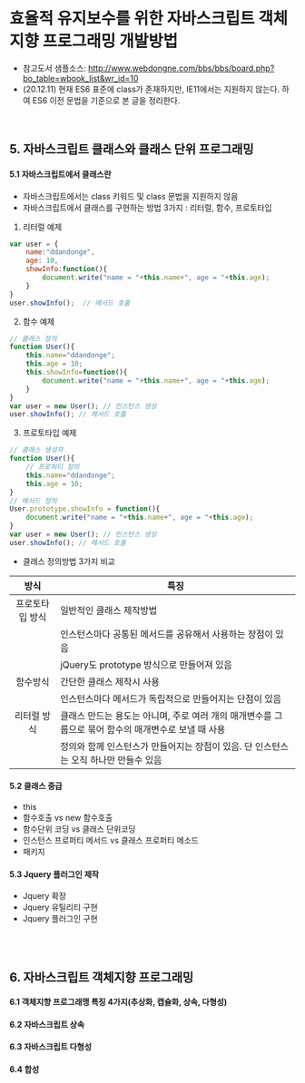 # 효율적 유지보수를 위한 자바스크립트 객체지향 프로그래밍 개발방법

- 참고도서 샘플소스: http://www.webdongne.com/bbs/bbs/board.php?bo_table=wbook_list&wr_id=10  
- (20.12.11) 현재 ES6 표준에 class가 존재하지만, IE11에서는 지원하지 않는다. 하여 ES6 이전 문법을 기준으로 본 글을 정리한다.    
<br>

## 5. 자바스크립트 클래스와 클래스 단위 프로그래밍

#### 5.1 자바스크립트에서 클래스란
- 자바스크립트에서는 class 키워드 및 class 문법을 지원하지 않음  
- 자바스크립트에서 클래스를 구현하는 방법 3가지 : 리터럴, 함수, 프로토타입   
1. 리터럴 예제  
``` javascript
var user = {
	name:"ddandonge",
	age: 10,
	showInfo:function(){
		document.write("name = "+this.name+", age = "+this.age);
	}
}    
user.showInfo();  // 메서드 호출
```
2. 함수 예제  
``` javascript
// 클래스 정의
function User(){
	this.name="ddandonge";
	this.age = 10;
	this.showInfo=function(){
		document.write("name = "+this.name+", age = "+this.age);
	}
}		
var user = new User(); // 인스턴스 생성		
user.showInfo(); // 메서드 호출
```
3. 프로토타입 예제  
``` javascript
// 클래스 생성자
function User(){
	// 프로퍼티 정의
	this.name="ddandonge";
	this.age = 10;
}
// 메서드 정의
User.prototype.showInfo = function(){
	document.write("name = "+this.name+", age = "+this.age);
}		
var user = new User(); // 인스턴스 생성		
user.showInfo(); // 메서드 호출 
```

- 클래스 정의방법 3가지 비교  

 방식 | 특징
 :---: | ---
| 프로토타입 방식 | 일반적인 클래스 제작방법|
|                | 인스턴스마다 공통된 메서드를 공유해서 사용하는 장점이 있음|
|                | jQuery도 prototype 방식으로 만들어져 있음|
| 함수방식 | 간단한 클래스 제작시 사용|
|         | 인스턴스마다 메서드가 독립적으로 만들어지는 단점이 있음|
| 리터럴 방식 | 클래스 만드는 용도는 아니며, 주로 여러 개의 매개변수를 그룹으로 묶어 함수의 매개변수로 보낼 때 사용|
|            | 정의와 함께 인스턴스가 만들어지는 장점이 있음. 단 인스턴스는 오직 하나만 만들수 있음|




#### 5.2 클래스 중급
- this  
- 함수호출 vs new 함수호출  
- 함수단위 코딩 vs 클래스 단위코딩  
- 인스턴스 프로퍼티 메서드 vs 클래스 프로퍼티 메소드  
- 패키지  

#### 5.3 Jquery 플러그인 제작
- Jquery 확장   
- Jquery 유틸리티 구현  
- Jquery 플러그인 구현  

<br>
<br>

## 6. 자바스크립트 객체지향 프로그래밍   

#### 6.1 객체지향 프로그래맹 특징 4가지(추상화, 캡슐화, 상속, 다형성)  

#### 6.2 자바스크립트 상속

#### 6.3 자바스크립트 다형성  

#### 6.4 합성  

<br>
